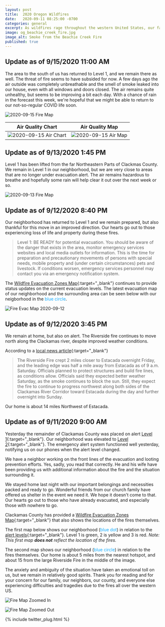 ```yaml
---
layout: post
title:  2020 Oregon Wildfires
date:   2020-09-11 08:25:00 -0700
categories: general
excerpt: As wildfires rage throughout the western United States, our family finds ourselves a few miles from some of the fires in Oregon.
image: og_beachie_creek_fire.jpg
image_alt: Smoke from the Beachie Creek Fire
published: true
---
```


<a id="latest"></a>

## Update as of 9/15/2020 11:00 AM

The area to the south of us has returned to Level 1, and we remain there as well. The threat of fire seems to have subsided for now. A few days ago the air outside was completely unbreathable and the smell of smoke leaked into our house, even with all windows and doors closed. The air remains quite unhealthy, but seems to be improving a bit each day. With a chance of rain in the forecast this week, we're hopeful that we might be able to return to our not-so-regular COVID life soon.

![2020-09-15 Fire Map](/assets/2020-09-15-fire-map.png)

| Air Quality Chart | Air Quality Map |
|-|-|
| ![2020-09-15 Air Chart](/assets/2020-09-15-air-graph.png) | ![2020-09-15 Air Map](/assets/2020-09-15-air-map.png) |

## Update as of 9/13/2020 1:45 PM

Level 1 has been lifted from the far Northeastern Parts of Clackmas County. We remain in Level 1 in our neighborhood, but we are very close to areas that are no longer under evacuation alert. The air remains hazardous to breathe and hopefully some rain will help clear it out over the next week or so.

![2020-09-13 Fire Map](/assets/2020-09-13-fire-map.jpg)

## Update as of 9/12/2020 8:40 PM

Our neighborhood has returned to Level 1 and we remain prepared, but also thankful for this move in an improved direction. Our hearts go out to those experiencing loss of life and property during these fires.

> Level 1: BE READY for potential evacuation. You should be aware of the danger that exists in the area, monitor emergency services websites and local media outlets for information. This is the time for preparation and precautionary movements of persons with special needs, mobile property and (under certain circumstances) pets and livestock. If conditions worsen, emergency services personnel may contact you via an emergency notification system.

The [Wildfire Evacuation Zones Map](https://ccgis-mapservice.maps.arcgis.com/apps/webappviewer/index.html?id=fe0525732f1a4f679b75a5ccf1c84b30){:target="_blank"} continues to provide status updates on the current evacuation levels. The latest evacuation map of our neighborhood and the surrounding area can be seen below with our neigborhood in the <span style="color: #11AAFF">blue circle</span>.

![Fire Evac Map 2020-09-12](/assets/2020-09-12-wildfire-evac-map.jpg)

## Update as of 9/12/2020 3:45 PM

We remain at home, but also on alert. The Riverside fire continues to move north along the Clackamas river, despite improved weather conditions.

According to a [local news article](https://www.opb.org/article/2020/09/12/live-updates-oregon-northwest-wildfires/){:target="_blank"}

> The Riverside Fire crept 2 miles closer to Estacada overnight Friday, and the leading edge was half a mile away from Estacada as of 9 a.m. Saturday. Officials planned to protect structures and build fire lines, as conditions allow. Officials said they expected better weather Saturday, as the smoke continues to block the sun. Still, they expect the fire to continue to progress northwest along both sides of the Clackamas River Corridor toward Estacada during the day and further overnight into Sunday.

Our home is about 14 miles Northwest of Estacada.

## Update as of 9/11/2020 9:00 AM

Yesterday the remainder of Clackamas County was placed on alert [Level 1](https://www.clackamas.us/wildfires){:target="_blank"}. Our neighborhood was elevated to [Level 2](https://www.clackamas.us/wildfires){:target="_blank"}. The emergency alert system functioned well yesterday, notifying us on our phones when the alert level changed.

We have a neighbor working on the front lines of the evacuation and looting prevention efforts. Yes, sadly, you read that correctly. He and his wife have been providing us with additional information about the fire and the situation surrounding it.

We stayed home last night with our important belongings and necessities packed and ready to go. Wonderful friends from our church family have offered us shelter in the event we need it. We hope it doesn't come to that. Our hearts go out to those who have already evacuated, and especially those with nowhere to go.

Clackamas County has provided a [Wildfire Evacuation Zones Map](https://ccgis-mapservice.maps.arcgis.com/apps/webappviewer/index.html?id=fe0525732f1a4f679b75a5ccf1c84b30){:target="_blank"} that also shows the locations of the fires themselves.

The first map below shows our neighborhood (<span style="color: #11AAFF">blue dot</span>) in relation to the [alert levels](https://www.clackamas.us/wildfires){:target="_blank"}. Level 1 is green, 2 is yellow and 3 is red. *Note: This first map **does not** reflect the location of the fires.*

The second map shows our neighborhood (<span style="color: #11AAFF">blue circle</span>) in relation to the fires themselves. Our home is about 5 miles from the nearest hotspot, and about 15 from the large Riverside Fire in the middle of the image.

The anxiety and ambiguity of the situation have taken an emotional toll on us, but we remain in relatively good spirits. Thank you for reading and for your concern for our family, our neighbors, our county, and everyone else experiencing difficulties and tragedies due to the fires all over the western US.

![Fire Map Zoomed In](/assets/2020-09-11-wildfire-evac-map-zoom_in.jpg)

![Fire Map Zoomed Out](/assets/2020-09-11-wildfire-evac-map-wide-zoom.jpg)

{% include twitter_plug.html %}
